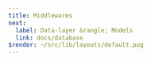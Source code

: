 ```yaml
---
title: Middlewares
next:
  label: Data-layer &rangle; Models
  link: docs/database
$render: ~/src/lib/layouts/default.pug
---
```

